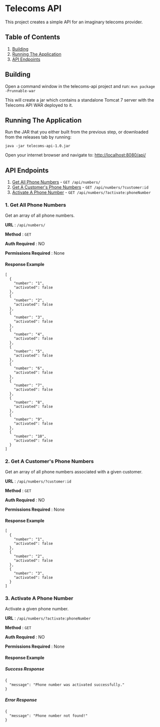 # Telecoms API
This project creates a simple API for an imaginary telecoms provider.

## Table of Contents
1. [Building](#building)
2. [Running The Application](#running-the-application)
3. [API Endpoints](#api-endpoints)

## Building
Open a command window in the telecoms-api project and run: ```mvn package -Prunnable-war```

This will create a jar which contains a standalone Tomcat 7 server with the Telecoms API WAR deployed to it.

## Running The Application
Run the JAR that you either built from the previous step, or downloaded from the releases tab by running:

```java -jar telecoms-api-1.0.jar```

Open your internet browser and navigate to: <http://localhost:8080/api/> 

## API Endpoints
1. [Get All Phone Numbers](#1-get-all-phone-numbers) - ```GET /api/numbers/```
2. [Get A Customer's Phone Numbers](#2-get-a-customers-phone-numbers) - ```GET /api/numbers/?customer:id```
3. [Activate A Phone Number](#3-activate-a-phone-number) - ```GET /api/numbers/?activate:phoneNumber```

### 1. Get All Phone Numbers
Get an array of all phone numbers.

**URL** : ```/api/numbers/```

**Method** : ```GET```

**Auth Required** : NO

**Permissions Required** : None

#### Response Example
```
[
  {
    "number": "1",
    "activated": false
  },
  {
    "number": "2",
    "activated": false
  },
  {
    "number": "3",
    "activated": false
  },
  {
    "number": "4",
    "activated": false
  },
  {
    "number": "5",
    "activated": false
  },
  {
    "number": "6",
    "activated": false
  },
  {
    "number": "7",
    "activated": false
  },
  {
    "number": "8",
    "activated": false
  },
  {
    "number": "9",
    "activated": false
  },
  {
    "number": "10",
    "activated": false
  }
]
```

### 2. Get A Customer's Phone Numbers
Get an array of all phone numbers associated with a given customer.

**URL** : ```/api/numbers/?customer:id```

**Method** : ```GET```

**Auth Required** : NO

**Permissions Required** : None

#### Response Example
```
[
  {
    "number": "1",
    "activated": false
  },
  {
    "number": "2",
    "activated": false
  },
  {
    "number": "3",
    "activated": false
  }
]
```

### 3. Activate A Phone Number
Activate a given phone number.

**URL** : ```/api/numbers/?activate:phoneNumber```

**Method** : ```GET```

**Auth Required** : NO

**Permissions Required** : None

#### Response Example
##### Success Response
```
{
  "message": "Phone number was activated successfully."
}
```

##### Error Response
```
{
  "message": "Phone number not found!"
}
```
